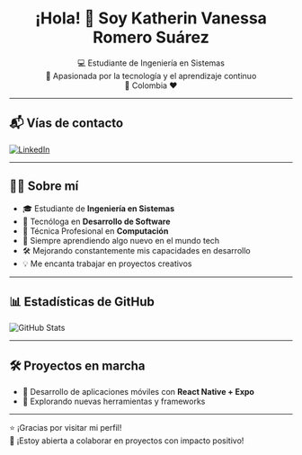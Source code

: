 <h1 align="center">¡Hola! 👋 Soy Katherin Vanessa Romero Suárez</h1>

<p align="center">
  💻 Estudiante de Ingeniería en Sistemas <br>
  🚀 Apasionada por la tecnología y el aprendizaje continuo <br>
  📍  Colombia ❤️
</p>

---

## 📬 Vías de contacto

[![LinkedIn](https://img.shields.io/badge/LinkedIn-Katherin%20Romero-blue?style=for-the-badge&logo=linkedin)](https://www.linkedin.com/in/katherin-romero/)

---

## 🙋‍♀️ Sobre mí

- 🎓 Estudiante de **Ingeniería en Sistemas**  
- 🧰 Tecnóloga en **Desarrollo de Software**  
- 💾 Técnica Profesional en **Computación**  
- 🌱 Siempre aprendiendo algo nuevo en el mundo tech  
- 🛠️ Mejorando constantemente mis capacidades en desarrollo  
- 💡 Me encanta trabajar en proyectos creativos  

---

## 📊 Estadísticas de GitHub

![GitHub Stats](https://github-readme-stats.vercel.app/api?username=Chiky-007&show_icons=true&theme=radical)

---

## 🛠️ Proyectos en marcha

- 📱 Desarrollo de aplicaciones móviles con **React Native + Expo**  
- 🧪 Explorando nuevas herramientas y frameworks  

---

⭐ ¡Gracias por visitar mi perfil!  
🤝 ¡Estoy abierta a colaborar en proyectos con impacto positivo!

